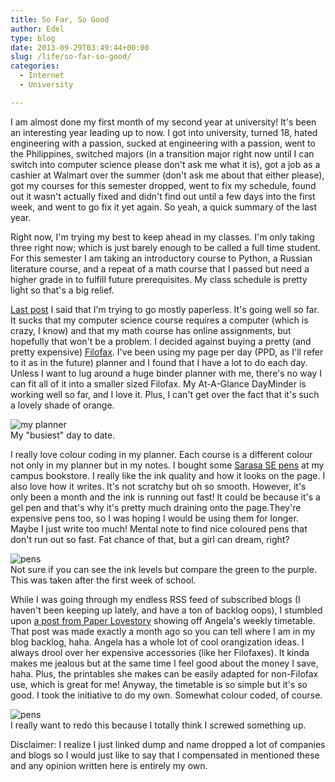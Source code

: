 ```yaml
---
title: So Far, So Good
author: Edel
type: blog
date: 2013-09-29T03:49:44+00:00
slug: /life/so-far-so-good/
categories:
  - Internet
  - University

---
```

I am almost done my first month of my second year at university! It's been an interesting year leading up to now. I got into university, turned 18, hated engineering with a passion, sucked at engineering with a passion, went to the Philippines, switched majors (in a transition major right now until I can switch into computer science please don't ask me what it is), got a job as a cashier at Walmart over the summer (don't ask me about that either please), got my courses for this semester dropped, went to fix my schedule, found out it wasn't actually fixed and didn't find out until a few days into the first week, and went to go fix it yet again. So yeah, a quick summary of the last year.

Right now, I'm trying my best to keep ahead in my classes. I'm only taking three right now; which is just barely enough to be called a full time student. For this semester I am taking an introductory course to Python, a Russian literature course, and a repeat of a math course that I passed but need a higher grade in to fulfill future prerequisites. My class schedule is pretty light so that's a big relief.

[Last post][1] I said that I'm trying to go mostly paperless. It's going well so far. It sucks that my computer science course requires a computer (which is crazy, I know) and that my math course has online assignments, but hopefully that won't be a problem. I decided against buying a pretty (and pretty expensive) [Filofax][2]. I've been using my page per day (PPD, as I'll refer to it as in the future) planner and I found that I have a lot to do each day. Unless I want to lug around a huge binder planner with me, there's no way I can fit all of it into a smaller sized Filofax. My At-A-Glance DayMinder is working well so far, and I love it. Plus, I can't get over the fact that it's such a lovely shade of orange.

<div class="aligncenter">
  <div class="picture">
    <img src="http://e.bubblepopstar.net/blog/images/planner.png" alt="my planner" /><br />My "busiest" day to date.
  </div>
</div>

I really love colour coding in my planner. Each course is a different colour not only in my planner but in my notes. I bought some [Sarasa SE pens][3] at my campus bookstore. I really like the ink quality and how it looks on the page. I also love how it writes. It's not scratchy but oh so smooth. However, it's only been a month and the ink is running out fast! It could be because it's a gel pen and that's why it's pretty much draining onto the page.They're expensive pens too, so I was hoping I would be using them for longer. Maybe I just write too much! Mental note to find nice coloured pens that don't run out so fast. Fat chance of that, but a girl can dream, right?

<div class="aligncenter">
  <div class="picture">
    <img src="http://e.bubblepopstar.net/blog/images/pens.png" alt="pens" /><br />Not sure if you can see the ink levels but compare the green to the purple. This was taken after the first week of school.
  </div>
</div>

While I was going through my endless RSS feed of subscribed blogs (I haven't been keeping up lately, and have a ton of backlog oops), I stumbled upon [a post from Paper Lovestory][4] showing off Angela's weekly timetable. That post was made exactly a month ago so you can tell where I am in my blog backlog, haha. Angela has a whole lot of cool orangization ideas. I always drool over her expensive accessories (like her Filofaxes). It kinda makes me jealous but at the same time I feel good about the money I save, haha. Plus, the printables she makes can be easily adapted for non-Filofax use, which is great for me! Anyway, the timetable is so simple but it's so good. I took the initiative to do my own. Somewhat colour coded, of course. 

<div class="aligncenter">
  <div class="picture">
    <img src="http://e.bubblepopstar.net/blog/images/weekly-schedule.png" alt="pens" /><br />I really want to redo this because I totally think I screwed something up.
  </div>
</div>

Disclaimer: I realize I just linked dump and name dropped a lot of companies and blogs so I would just like to say that I compensated in mentioned these and any opinion written here is entirely my own.




 [1]: /im-bad-for-the-environment-
 [2]: http://filofaxusa.com
 [3]: http://zebrapen.com/products/pen/sarasa-se?c=28
 [4]: http://www.paperlovestory.com/2013/08/preparing-for-university-creating.html